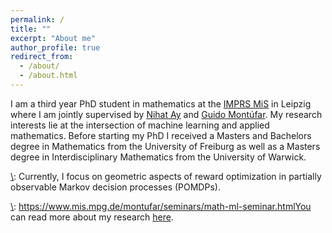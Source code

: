 ```yaml
---
permalink: /
title: ""
excerpt: "About me"
author_profile: true
redirect_from: 
  - /about/
  - /about.html
---
```


I am a third year PhD student in mathematics at the [IMPRS MiS](https://www.imprs-mis.mpg.de/) in Leipzig where I am jointly supervised by [Nihat Ay](https://www.mis.mpg.de/ay/homepages/nay/) and [Guido Mont&uacute;far](https://www.math.ucla.edu/~montufar/). My research interests lie at the intersection of machine learning and applied mathematics. Before starting my PhD I received a Masters and Bachelors degree in Mathematics from the University of Freiburg as well as a Masters degree in Interdisciplinary Mathematics from the  University of Warwick. 

[\\]: Currently, I focus on geometric aspects of reward optimization in partially observable Markov decision processes (POMDPs). 

[\\]: --- 
[\\]: https://www.mis.mpg.de/montufar/seminars/math-ml-seminar.htmlYou can read more about my research [here](https://muellerjohannes.github.io/research/).
